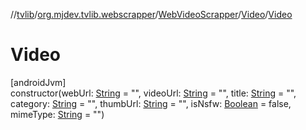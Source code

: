 //[tvlib](../../../../index.md)/[org.mjdev.tvlib.webscrapper](../../index.md)/[WebVideoScrapper](../index.md)/[Video](index.md)/[Video](-video.md)

# Video

[androidJvm]\
constructor(webUrl: [String](https://kotlinlang.org/api/latest/jvm/stdlib/kotlin/-string/index.html) = &quot;&quot;, videoUrl: [String](https://kotlinlang.org/api/latest/jvm/stdlib/kotlin/-string/index.html) = &quot;&quot;, title: [String](https://kotlinlang.org/api/latest/jvm/stdlib/kotlin/-string/index.html) = &quot;&quot;, category: [String](https://kotlinlang.org/api/latest/jvm/stdlib/kotlin/-string/index.html) = &quot;&quot;, thumbUrl: [String](https://kotlinlang.org/api/latest/jvm/stdlib/kotlin/-string/index.html) = &quot;&quot;, isNsfw: [Boolean](https://kotlinlang.org/api/latest/jvm/stdlib/kotlin/-boolean/index.html) = false, mimeType: [String](https://kotlinlang.org/api/latest/jvm/stdlib/kotlin/-string/index.html) = &quot;&quot;)
